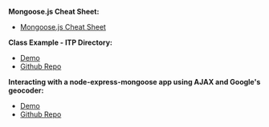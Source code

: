**Mongoose.js Cheat Sheet:**
* [Mongoose.js Cheat Sheet](https://github.com/sslover/designing-for-data-personalization/blob/master/week8/mongoose-cheatsheet.md)

**Class Example - ITP Directory:**
* [Demo](http://localhost:3000/directory)
* [Github Repo](https://github.com/sslover/class-example-itp-directory)

**Interacting with a node-express-mongoose app using AJAX and Google's geocoder:**
* [Demo](https://pets-of-nyc.herokuapp.com/pets)
* [Github Repo](https://github.com/sslover/node-express-geolocation-with-ajax-example)


